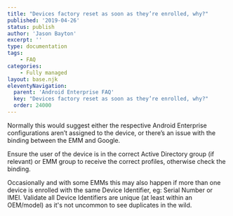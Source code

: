 ```yaml
---
title: "Devices factory reset as soon as they’re enrolled, why?"
published: '2019-04-26'
status: publish
author: 'Jason Bayton'
excerpt: ''
type: documentation
tags: 
    - FAQ
categories:
    - Fully managed
layout: base.njk
eleventyNavigation:
  parent: 'Android Enterprise FAQ'
  key: "Devices factory reset as soon as they’re enrolled, why?"
  order: 24000
--- 
```

Normally this would suggest either the respective Android Enterprise configurations aren’t assigned to the device, or there’s an issue with the binding between the EMM and Google.

Ensure the user of the device is in the correct Active Directory group (if relevant) or EMM group to receive the correct profiles, otherwise check the binding.

Occasionally and with some EMMs this may also happen if more than one device is enrolled with the same Device Identifier, eg: Serial Number or IMEI. Validate all Device Identifiers are unique (at least within an OEM/model) as it's not uncommon to see duplicates in the wild.

